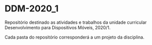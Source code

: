 # DDM-2020_1

Repositório destinado as atividades e trabalhos da unidade curricular Desenvolvimento para Dispositivos Móveis, 2020/1.

Cada pasta do repositório corresponderá a um projeto da disciplina.
